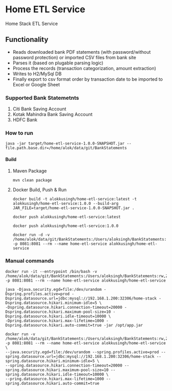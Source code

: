 # Home ETL Service 
Home Stack ETL Service

## Functionality
- Reads downloaded bank PDF statements (with password/without password protection) or imported CSV files from bank site
- Parses it (based on plugable parsing logic)
- Process the records (transaction categorization, amount extraction)
- Writes to H2/MySql DB
- Finally export to csv format order by transaction date to be imported to Excel or Google Sheet

### Supported Bank Statemetnts
1. Citi Bank Saving Account 
2. Kotak Mahindra Bank Saving Account 
3. HDFC Bank

### How to run
````
java -jar target/home-etl-service-1.0.0-SNAPSHOT.jar --file.path.base.dir=/home/alok/data/git/BankStatements
````

#### Build
1. Maven Package
   ````
   mvn clean package
   ````
2. Docker Build, Push & Run
   ````
   docker build -t alokkusingh/home-etl-service:latest -t alokkusingh/home-etl-service:1.0.0 --build-arg JAR_FILE=target/home-etl-service-1.0.0-SNAPSHOT.jar .
   ````
   ````
   docker push alokkusingh/home-etl-service:latest
   ````
   ````
   docker push alokkusingh/home-etl-service:1.0.0
   ````
   ````
   docker run -d -v /home/alok/data/git/BankStatements:/Users/aloksingh/BankStatements:rw,Z -p 8081:8081 --rm --name home-etl-service alokkusingh/home-etl-service
   ````
   
### Manual commands
````
docker run -it --entrypoint /bin/bash -v /home/alok/data/git/BankStatements:/Users/aloksingh/BankStatements:rw,Z -p 8081:8081 --rm --name home-etl-service alokkusingh/home-etl-service
````
````
java -Djava.security.egd=file:/dev/urandom -Dspring.profiles.active=prod -Dspring.datasource.url=jdbc:mysql://192.168.1.200:32306/home-stack -Dspring.datasource.hikari.minimum-idle=5 \
-Dspring.datasource.hikari.connection-timeout=20000 -Dspring.datasource.hikari.maximum-pool-size=10 -Dspring.datasource.hikari.idle-timeout=10000 \
-Dpring.datasource.hikari.max-lifetime=1000 -Dspring.datasource.hikari.auto-commit=true -jar /opt/app.jar
````
````
docker run -v /home/alok/data/git/BankStatements:/Users/aloksingh/BankStatements:rw,Z -p 8081:8081 --rm --name home-etl-service alokkusingh/home-etl-service \
--java.security.egd=file:/dev/urandom --spring.profiles.active=prod --spring.datasource.url=jdbc:mysql://192.168.1.200:32306/home-stack --spring.datasource.hikari.minimum-idle=5 \
--spring.datasource.hikari.connection-timeout=20000 --spring.datasource.hikari.maximum-pool-size=10 --spring.datasource.hikari.idle-timeout=10000 \
--pring.datasource.hikari.max-lifetime=1000 --spring.datasource.hikari.auto-commit=true
````